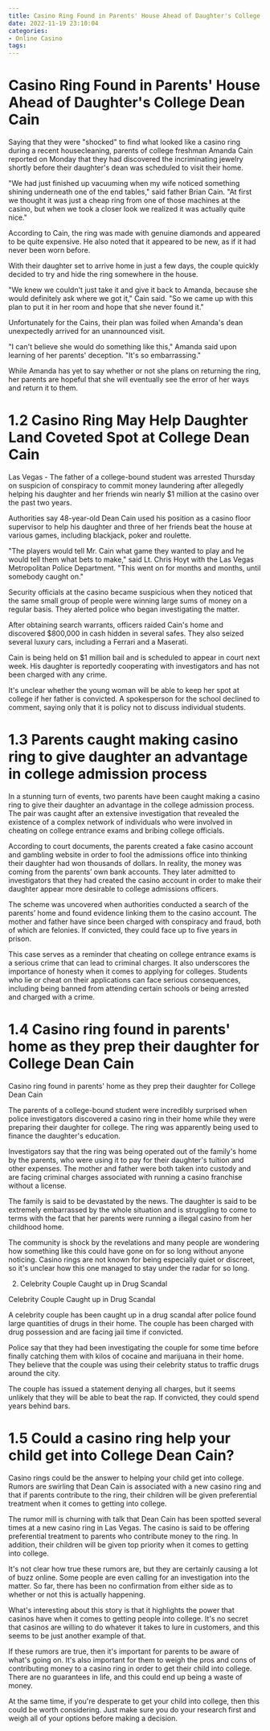 ```yaml
---
title: Casino Ring Found in Parents' House Ahead of Daughter's College Dean Cain
date: 2022-11-19 23:10:04
categories:
- Online Casino
tags:
---
```



#  Casino Ring Found in Parents' House Ahead of Daughter's College Dean Cain
Saying that they were "shocked" to find what looked like a casino ring during a recent housecleaning, parents of college freshman Amanda Cain reported on Monday that they had discovered the incriminating jewelry shortly before their daughter's dean was scheduled to visit their home.

"We had just finished up vacuuming when my wife noticed something shining underneath one of the end tables," said father Brian Cain. "At first we thought it was just a cheap ring from one of those machines at the casino, but when we took a closer look we realized it was actually quite nice."

According to Cain, the ring was made with genuine diamonds and appeared to be quite expensive. He also noted that it appeared to be new, as if it had never been worn before.

With their daughter set to arrive home in just a few days, the couple quickly decided to try and hide the ring somewhere in the house.

"We knew we couldn't just take it and give it back to Amanda, because she would definitely ask where we got it," Cain said. "So we came up with this plan to put it in her room and hope that she never found it."

Unfortunately for the Cains, their plan was foiled when Amanda's dean unexpectedly arrived for an unannounced visit.

"I can't believe she would do something like this," Amanda said upon learning of her parents' deception. "It's so embarrassing."

While Amanda has yet to say whether or not she plans on returning the ring, her parents are hopeful that she will eventually see the error of her ways and return it to them.

# 1.2 Casino Ring May Help Daughter Land Coveted Spot at College Dean Cain 

Las Vegas - The father of a college-bound student was arrested Thursday on suspicion of conspiracy to commit money laundering after allegedly helping his daughter and her friends win nearly $1 million at the casino over the past two years.

Authorities say 48-year-old Dean Cain used his position as a casino floor supervisor to help his daughter and three of her friends beat the house at various games, including blackjack, poker and roulette.

"The players would tell Mr. Cain what game they wanted to play and he would tell them what bets to make," said Lt. Chris Hoyt with the Las Vegas Metropolitan Police Department. "This went on for months and months, until somebody caught on."

Security officials at the casino became suspicious when they noticed that the same small group of people were winning large sums of money on a regular basis. They alerted police who began investigating the matter.

After obtaining search warrants, officers raided Cain's home and discovered $800,000 in cash hidden in several safes. They also seized several luxury cars, including a Ferrari and a Maserati.

Cain is being held on $1 million bail and is scheduled to appear in court next week. His daughter is reportedly cooperating with investigators and has not been charged with any crime.

It's unclear whether the young woman will be able to keep her spot at college if her father is convicted. A spokesperson for the school declined to comment, saying only that it is policy not to discuss individual students.

# 1.3 Parents caught making casino ring to give daughter an advantage in college admission process 

In a stunning turn of events, two parents have been caught making a casino ring to give their daughter an advantage in the college admission process. The pair was caught after an extensive investigation that revealed the existence of a complex network of individuals who were involved in cheating on college entrance exams and bribing college officials.

According to court documents, the parents created a fake casino account and gambling website in order to fool the admissions office into thinking their daughter had won thousands of dollars. In reality, the money was coming from the parents’ own bank accounts. They later admitted to investigators that they had created the casino account in order to make their daughter appear more desirable to college admissions officers.

The scheme was uncovered when authorities conducted a search of the parents’ home and found evidence linking them to the casino account. The mother and father have since been charged with conspiracy and fraud, both of which are felonies. If convicted, they could face up to five years in prison.

This case serves as a reminder that cheating on college entrance exams is a serious crime that can lead to criminal charges. It also underscores the importance of honesty when it comes to applying for colleges. Students who lie or cheat on their applications can face serious consequences, including being banned from attending certain schools or being arrested and charged with a crime.

# 1.4 Casino ring found in parents' home as they prep their daughter for College Dean Cain 

Casino ring found in parents' home as they prep their daughter for College Dean Cain

The parents of a college-bound student were incredibly surprised when police investigators discovered a casino ring in their home while they were preparing their daughter for college. The ring was apparently being used to finance the daughter's education.

Investigators say that the ring was being operated out of the family's home by the parents, who were using it to pay for their daughter's tuition and other expenses. The mother and father were both taken into custody and are facing criminal charges associated with running a casino franchise without a license.

The family is said to be devastated by the news. The daughter is said to be extremely embarrassed by the whole situation and is struggling to come to terms with the fact that her parents were running a illegal casino from her childhood home.

The community is shock by the revelations and many people are wondering how something like this could have gone on for so long without anyone noticing. Casino rings are not known for being especially quiet or discreet, so it's unclear how this one managed to stay under the radar for so long.



2. Celebrity Couple Caught up in Drug Scandal 

Celebrity Couple Caught up in Drug Scandal 

A celebrity couple has been caught up in a drug scandal after police found large quantities of drugs in their home. The couple has been charged with drug possession and are facing jail time if convicted.

Police say that they had been investigating the couple for some time before finally catching them with kilos of cocaine and marijuana in their home. They believe that the couple was using their celebrity status to traffic drugs around the city.

The couple has issued a statement denying all charges, but it seems unlikely that they will be able to beat the rap. If convicted, they could spend years behind bars.

# 1.5 Could a casino ring help your child get into College Dean Cain?

Casino rings could be the answer to helping your child get into college. Rumors are swirling that Dean Cain is associated with a new casino ring and that if parents contribute to the ring, their children will be given preferential treatment when it comes to getting into college.

The rumor mill is churning with talk that Dean Cain has been spotted several times at a new casino ring in Las Vegas. The casino is said to be offering preferential treatment to parents who contribute money to the ring. In addition, their children will be given top priority when it comes to getting into college.

It's not clear how true these rumors are, but they are certainly causing a lot of buzz online. Some people are even calling for an investigation into the matter. So far, there has been no confirmation from either side as to whether or not this is actually happening.

What's interesting about this story is that it highlights the power that casinos have when it comes to getting people into college. It's no secret that casinos are willing to do whatever it takes to lure in customers, and this seems to be just another example of that.

If these rumors are true, then it's important for parents to be aware of what's going on. It's also important for them to weigh the pros and cons of contributing money to a casino ring in order to get their child into college. There are no guarantees in life, and this could end up being a waste of money.

At the same time, if you're desperate to get your child into college, then this could be worth considering. Just make sure you do your research first and weigh all of your options before making a decision.